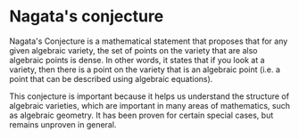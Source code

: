# Nagata's conjecture

Nagata's Conjecture is a mathematical statement that proposes that for any given algebraic variety, the set of points on the variety that are also algebraic points is dense. In other words, it states that if you look at a variety, then there is a point on the variety that is an algebraic point (i.e. a point that can be described using algebraic equations). 

This conjecture is important because it helps us understand the structure of algebraic varieties, which are important in many areas of mathematics, such as algebraic geometry. It has been proven for certain special cases, but remains unproven in general.
